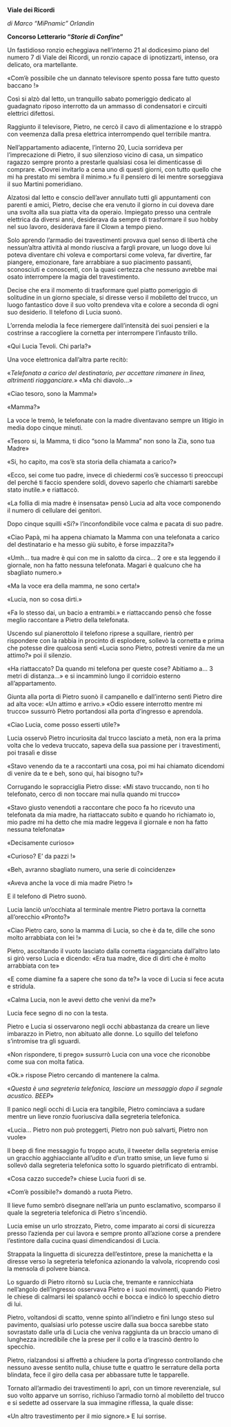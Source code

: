 **Viale dei Ricordi**

*di Marco “MiPnamic” Orlandin*

**Concorso Letterario “*Storie di Confine*”**


Un fastidioso ronzio echeggiava nell’interno 21 al dodicesimo piano del numero 7 di Viale dei Ricordi, un ronzio capace di ipnotizzarti, intenso, ora delicato, ora martellante.

«Com’è possibile che un dannato televisore spento possa fare tutto questo baccano !»

Così si alzò dal letto, un tranquillo sabato pomeriggio dedicato al guadagnato riposo interrotto da un ammasso di condensatori e circuiti elettrici difettosi.

Raggiunto il televisore, Pietro, ne cercò il cavo di alimentazione e lo strappò con veemenza dalla presa elettrica interrompendo quel terribile mantra.

Nell’appartamento adiacente, l’interno 20, Lucia sorrideva per l’imprecazione di Pietro, il suo silenzioso vicino di casa, un simpatico ragazzo sempre pronto a prestarle qualsiasi cosa lei dimenticasse di comprare.
«Dovrei invitarlo a cena uno di questi giorni, con tutto quello che mi ha prestato mi sembra il minimo.» fu il pensiero di lei mentre sorseggiava il suo Martini pomeridiano.

Alzatosi dal letto e conscio dell’aver annullato tutti gli appuntamenti con parenti e amici, Pietro, decise che era venuto il giorno in cui doveva dare una svolta alla sua piatta vita da operaio. Impiegato presso una centrale elettrica da diversi anni, desiderava da sempre di trasformare il suo hobby nel suo lavoro, desiderava fare il Clown a tempo pieno.

Solo aprendo l’armadio dei travestimenti provava quel senso di libertà che nessun’altra attività al mondo riusciva a fargli provare, un luogo dove lui poteva diventare chi voleva e comportarsi come voleva, far divertire, far piangere, emozionare, fare arrabbiare a suo piacimento passanti, sconosciuti e conoscenti, con la quasi certezza che nessuno avrebbe mai osato interrompere la magia del travestimento.

Decise che era il momento di trasformare quel piatto pomeriggio di solitudine in un giorno speciale, si diresse verso il mobiletto del trucco, un luogo fantastico dove il suo volto prendeva vita e colore a seconda di ogni suo desiderio.
Il telefono di Lucia suonò.

L’orrenda melodia la fece riemergere dall’intensità dei suoi pensieri e la costrinse a raccogliere la cornetta per interrompere l’infausto trillo.

«Qui Lucia Tevoli. Chi parla?»

Una voce elettronica dall’altra parte recitò:

«*Telefonata a carico del destinatario, per accettare rimanere in linea, altrimenti riagganciare.*» «Ma chi diavolo...»

«Ciao tesoro, sono la Mamma!»

«Mamma?»

La voce le tremò, le telefonate con la madre diventavano sempre un litigio in media dopo cinque minuti.

«Tesoro si, la Mamma, ti dico “sono la Mamma” non sono la Zia, sono tua Madre»

«Si, ho capito, ma cos’è sta storia della chiamata a carico?»

«Ecco, sei come tuo padre, invece di chiedermi cos’è successo ti preoccupi del perché ti faccio spendere soldi, dovevo saperlo che chiamarti sarebbe stato inutile.» e riattaccò.

«La follia di mia madre è insensata» pensò Lucia ad alta voce componendo il numero di cellulare dei genitori.

Dopo cinque squilli «Si?» l’inconfondibile voce calma e pacata di suo padre.

«Ciao Papà, mi ha appena chiamato la Mamma con una telefonata a carico del destinatario e ha messo giù subito, è forse impazzita?»

«Umh... tua madre è qui con me in salotto da circa... 2 ore e sta leggendo il giornale, non ha fatto nessuna telefonata. Magari è qualcuno che ha sbagliato numero.»

«Ma la voce era della mamma, ne sono certa!»

«Lucia, non so cosa dirti.»

«Fa lo stesso dai, un bacio a entrambi.» e riattaccando pensò che fosse meglio raccontare a Pietro della telefonata.

Uscendo sul pianerottolo il telefono riprese a squillare, rientrò per rispondere con la rabbia in procinto di esplodere, sollevò la cornetta e prima che potesse dire qualcosa sentì
«Lucia sono Pietro, potresti venire da me un attimo?» poi il silenzio.

«Ha riattaccato? Da quando mi telefona per queste cose? Abitiamo a... 3 metri di distanza...» e si incamminò lungo il corridoio esterno all’appartamento.

Giunta alla porta di Pietro suonò il campanello e dall’interno sentì Pietro dire ad alta voce: «Un attimo e arrivo.»
«Odio essere interrotto mentre mi trucco» sussurrò Pietro portandosi alla porta d’ingresso e aprendola.

«Ciao Lucia, come posso esserti utile?»

Lucia osservò Pietro incuriosita dal trucco lasciato a metà, non era la prima volta che lo vedeva truccato, sapeva della sua passione per i travestimenti, poi trasalì e disse

«Stavo venendo da te a raccontarti una cosa, poi mi hai chiamato dicendomi di venire da te e beh, sono qui, hai bisogno tu?»

Corrugando le sopracciglia Pietro disse: «Mi stavo truccando, non ti ho telefonato, cerco di non toccare mai nulla quando mi trucco»

«Stavo giusto venendoti a raccontare che poco fa ho ricevuto una telefonata da mia madre, ha riattaccato subito e quando ho richiamato io, mio padre mi ha detto che mia madre leggeva il giornale e non ha fatto nessuna telefonata»

«Decisamente curioso»

«Curioso? E’ da pazzi !»

«Beh, avranno sbagliato numero, una serie di coincidenze»

«Aveva anche la voce di mia madre Pietro !»

E il telefono di Pietro suonò.

Lucia lanciò un’occhiata al terminale mentre Pietro portava la cornetta all’orecchio «Pronto?»

«Ciao Pietro caro, sono la mamma di Lucia, so che è da te, dille che sono molto arrabbiata con lei !»

Pietro, ascoltando il vuoto lasciato dalla cornetta riagganciata dall’altro lato si girò verso Lucia e dicendo: «Era tua madre, dice di dirti che è molto arrabbiata con te»

«E come diamine fa a sapere che sono da te?» la voce di Lucia si fece acuta e stridula.

«Calma Lucia, non le avevi detto che venivi da me?»

Lucia fece segno di no con la testa.

Pietro e Lucia si osservarono negli occhi abbastanza da creare un lieve imbarazzo in Pietro, non abituato alle donne.
Lo squillo del telefono s’intromise tra gli sguardi.

«Non rispondere, ti prego» sussurrò Lucia con una voce che riconobbe come sua con molta fatica.

«Ok.» rispose Pietro cercando di mantenere la calma.

«*Questa è una segreteria telefonica, lasciare un messaggio dopo il segnale acustico. BEEP*»

Il panico negli occhi di Lucia era tangibile, Pietro cominciava a sudare mentre un lieve ronzio fuoriusciva dalla segreteria telefonica.

«Lucia... Pietro non può proteggerti, Pietro non può salvarti, Pietro non vuole»

Il beep di fine messaggio fu troppo acuto, il tweeter della segreteria emise un gracchio agghiacciante all’udito e d’un tratto smise, un lieve fumo si sollevò dalla segreteria telefonica sotto lo sguardo pietrificato di entrambi.

«Cosa cazzo succede?» chiese Lucia fuori di se.

«Com’è possibile?» domandò a ruota Pietro.

Il lieve fumo sembrò disegnare nell’aria un punto esclamativo, scomparso il quale la segreteria telefonica di Pietro s’incendiò.

Lucia emise un urlo strozzato, Pietro, come imparato ai corsi di sicurezza presso l’azienda per cui lavora e sempre pronto all’azione corse a prendere l’estintore dalla cucina quasi dimendicandosi di Lucia.

Strappata la linguetta di sicurezza dell’estintore, prese la manichetta e la diresse verso la segreteria telefonica azionando la valvola, ricoprendo così la mensola di polvere bianca.

Lo sguardo di Pietro ritornò su Lucia che, tremante e rannicchiata nell’angolo dell’ingresso osservava Pietro e i suoi movimenti, quando Pietro le chiese di calmarsi lei spalancò occhi e bocca e indicò lo specchio dietro di lui.

Pietro, voltandosi di scatto, venne spinto all’indietro e finì lungo steso sul pavimento, qualsiasi urlo potesse uscire dalla sua bocca sarebbe stato sovrastato dalle urla di Lucia che veniva raggiunta da un braccio umano di lunghezza incredibile che la prese per il collo e la trascinò dentro lo specchio.

Pietro, rialzandosi si affrettò a chiudere la porta d’ingresso controllando che nessuno avesse sentito nulla, chiuse tutte e quattro le serrature della porta blindata, fece il giro della casa per abbassare tutte le tapparelle.

Tornato all’armadio dei travestimenti lo aprì, con un timore reverenziale, sul suo volto apparve un sorriso, richiuso l’armadio tornò al mobiletto del trucco e si sedette ad osservare la sua immagine riflessa, la quale disse:

«Un altro travestimento per il mio signore.» E lui sorrise.

